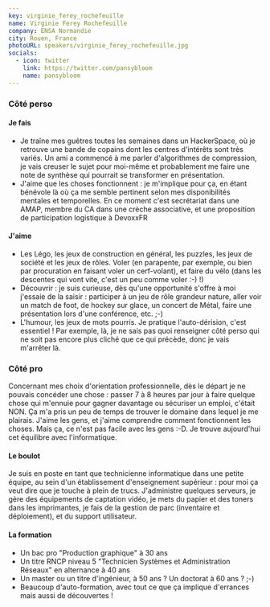 ```yaml
---
key: virginie_ferey_rochefeuille
name: Virginie Ferey Rochefeuille
company: ENSA Normandie
city: Rouen, France
photoURL: speakers/virginie_ferey_rochefeuille.jpg
socials:
  - icon: twitter
    link: https://twitter.com/pansybloom
    name: pansybloom
---
```


### Côté perso

#### Je fais

- Je traîne mes guêtres toutes les semaines dans un HackerSpace, où je retrouve une bande de copains dont les centres d'intérêts sont très variés. Un ami a commencé à me parler d'algorithmes de compression, je vais creuser le sujet pour moi-même et probablement me faire une note de synthèse qui pourrait se transformer en présentation.
- J'aime que les choses fonctionnent : je m'implique pour ça, en étant bénévole là où ça me semble pertinent selon mes disponibilités mentales et temporelles. En ce moment c'est secrétariat dans une AMAP, membre du CA dans une crèche associative, et une proposition de participation logistique à DevoxxFR

#### J'aime

- Les Légo, les jeux de construction en général, les puzzles, les jeux de société et les jeux de rôles.
Voler (en parapente, par exemple, ou bien par procuration en faisant voler un cerf-volant), et faire du vélo (dans les descentes qui vont vite, c'est un peu comme voler :-) !)
- Découvrir : je suis curieuse, dès qu'une opportunité s'offre à moi j'essaie de la saisir : participer à un jeu de rôle grandeur nature, aller voir un match de foot, de hockey sur glace, un concert de Métal, faire une présentation lors d'une conférence, etc. ;-)
- L'humour, les jeux de mots pourris. Je pratique l'auto-dérision, c'est essentiel ! Par exemple, là, je ne sais pas quoi renseigner côté perso qui ne soit pas encore plus cliché que ce qui précède, donc je vais m'arrêter là.

### Côté pro

Concernant mes choix d'orientation professionnelle, dès le départ je ne pouvais concéder une chose : passer 7 à 8 heures par jour à faire quelque chose qui m'ennuie pour gagner davantage ou sécuriser un emploi, c'était NON. Ça m'a pris un peu de temps de trouver le domaine dans lequel je me plairais. J'aime les gens, et j'aime comprendre comment fonctionnent les choses. Mais ça, ce n'est pas facile avec les gens :-D. Je trouve aujourd'hui cet équilibre avec l'informatique.

#### Le boulot

Je suis en poste en tant que technicienne informatique dans une petite équipe, au sein d'un établissement d'enseignement supérieur : pour moi ça veut dire que je touche à plein de trucs. J'administre quelques serveurs, je gère des équipements de captation vidéo, je mets du papier et des toners dans les imprimantes, je fais de la gestion de parc (inventaire et déploiement), et du support utilisateur.

#### La formation

- Un bac pro "Production graphique" à 30 ans
- Un titre RNCP niveau 5 "Technicien Systèmes et Administration Réseaux" en alternance à 40 ans
- Un master ou un titre d'ingénieur, à 50 ans ? Un doctorat à 60 ans ? ;-)
- Beaucoup d'auto-formation, avec tout ce que ça implique d'errances mais aussi de découvertes !